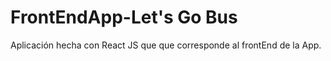 # FrontEndApp-Let's Go Bus
Aplicación hecha con React JS que que corresponde al frontEnd de la App.
